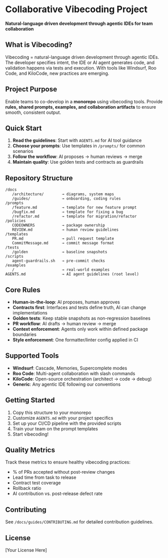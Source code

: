 # Collaborative Vibecoding Project

**Natural-language driven development through agentic IDEs for team collaboration**

## What is Vibecoding?

Vibecoding = natural-language driven development through agentic IDEs. The developer specifies intent, the IDE or AI agent generates code, and validation happens via tests and execution. With tools like Windsurf, Roo Code, and KiloCode, new practices are emerging.

## Project Purpose

Enable teams to co-develop in a **monorepo** using vibecoding tools. Provide **rules, shared prompts, examples, and collaboration artifacts** to ensure smooth, consistent output.

## Quick Start

1. **Read the guidelines**: Start with `AGENTS.md` for AI tool guidance
2. **Choose your prompts**: Use templates in `/prompts/` for common scenarios
3. **Follow the workflow**: AI proposes → human reviews → merge
4. **Maintain quality**: Use golden tests and contracts as guardrails

## Repository Structure

```
/docs
   /architecture/        → diagrams, system maps
   /guides/              → onboarding, coding rules
/prompts
   /feature.md           → template for new feature prompt
   /bugfix.md            → template for fixing a bug
   /refactor.md          → template for migration/refactor
/policies
   CODEOWNERS            → package ownership
   REVIEW.md             → human review guidelines
/templates
   PR.md                 → pull request template
   CommitMessage.md      → commit message format
/tests
   /golden               → baseline snapshots
/scripts
   agent-guardrails.sh   → pre-commit checks
/examples
   /                     → real-world examples
AGENTS.md                → AI agent guidelines (root level)
```

## Core Rules

- **Human-in-the-loop**: AI proposes, human approves
- **Contracts first**: Interfaces and tests define truth, AI can change implementations
- **Golden tests**: Keep stable snapshots as non-regression baselines
- **PR workflow**: AI drafts → human review → merge
- **Context enforcement**: Agents only work within defined package boundaries
- **Style enforcement**: One formatter/linter config applied in CI

## Supported Tools

- **Windsurf**: Cascade, Memories, Supercomplete modes
- **Roo Code**: Multi-agent collaboration with slash commands
- **KiloCode**: Open-source orchestration (architect → code → debug)
- **Generic**: Any agentic IDE following our conventions

## Getting Started

1. Copy this structure to your monorepo
2. Customize `AGENTS.md` with your project specifics
3. Set up your CI/CD pipeline with the provided scripts
4. Train your team on the prompt templates
5. Start vibecoding!

## Quality Metrics

Track these metrics to ensure healthy vibecoding practices:
- % of PRs accepted without post-review changes
- Lead time from task to release
- Contract test coverage
- Rollback ratio
- AI contribution vs. post-release defect rate

## Contributing

See `/docs/guides/CONTRIBUTING.md` for detailed contribution guidelines.

## License

[Your License Here]
